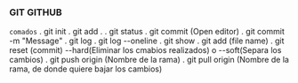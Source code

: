 ### GIT GITHUB

`comados`
. git init
. git add .
. git status
. git commit (Open editor)
. git commit -m "Message"
. git log
. git log --oneline
. git show
. git add (file name)
. git reset (commit) --hard(Eliminar los cmabios realizados) o --soft(Separa los cambios)
. git push origin (Nombre de la rama)
. git pull origin (Nombre de la rama, de donde quiere bajar los cambios)

